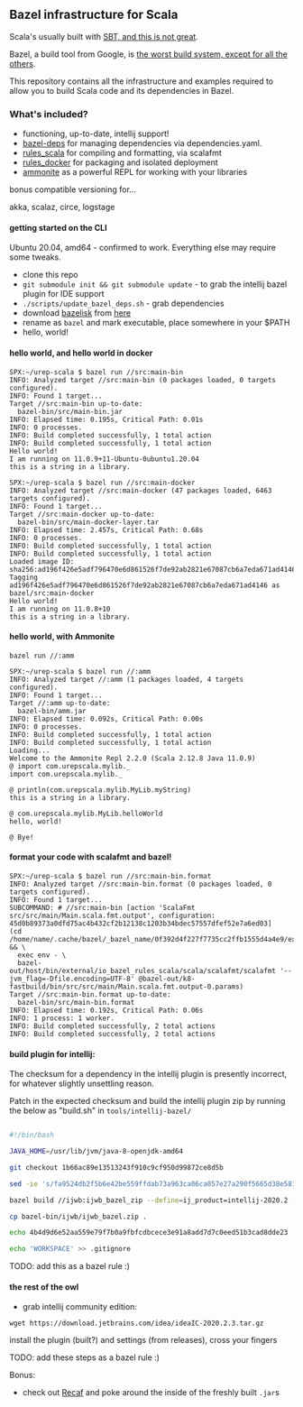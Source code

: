 ## Bazel infrastructure for Scala

Scala's usually built with [SBT, and this is not great](https://www.lihaoyi.com/post/SowhatswrongwithSBT.html).

Bazel, a build tool from Google, is [the worst build system, except for all the
others](https://medium.com/windmill-engineering/bazel-is-the-worst-build-system-except-for-all-the-others-b369396a9e26).

This repository contains all the infrastructure and examples required to allow you to build Scala code and its dependencies in Bazel.

### What's included?

- functioning, up-to-date, intellij support!
- [bazel-deps](https://github.com/johnynek/bazel-deps) for managing dependencies via dependencies.yaml.
- [rules_scala](https://github.com/bazelbuild/rules_scala) for compiling and formatting, via scalafmt
- [rules_docker](https://github.com/bazelbuild/rules_docker) for packaging and isolated deployment
- [ammonite](http://ammonite.io/) as a powerful REPL for working with your libraries

bonus compatible versioning for...

akka, scalaz, circe, logstage

#### getting started on the CLI

Ubuntu 20.04, amd64 - confirmed to work. Everything else may require some tweaks.

* clone this repo
* `git submodule init && git submodule update` - to grab the intellij bazel plugin for IDE support
* `./scripts/update_bazel_deps.sh` - grab dependencies
* download [bazelisk](https://github.com/bazelbuild/bazelisk) from [here](https://github.com/bazelbuild/bazelisk/releases/download/v1.7.4/bazelisk-linux-amd64)
* rename as `bazel` and mark executable, place somewhere in your $PATH
* hello, world!

#### hello world, and hello world in docker

```
SPX:~/urep-scala $ bazel run //src:main-bin
INFO: Analyzed target //src:main-bin (0 packages loaded, 0 targets configured).
INFO: Found 1 target...
Target //src:main-bin up-to-date:
  bazel-bin/src/main-bin.jar
INFO: Elapsed time: 0.195s, Critical Path: 0.01s
INFO: 0 processes.
INFO: Build completed successfully, 1 total action
INFO: Build completed successfully, 1 total action
Hello world!
I am running on 11.0.9+11-Ubuntu-0ubuntu1.20.04
this is a string in a library.

SPX:~/urep-scala $ bazel run //src:main-docker
INFO: Analyzed target //src:main-docker (47 packages loaded, 6463 targets configured).
INFO: Found 1 target...
Target //src:main-docker up-to-date:
  bazel-bin/src/main-docker-layer.tar
INFO: Elapsed time: 2.457s, Critical Path: 0.68s
INFO: 0 processes.
INFO: Build completed successfully, 1 total action
INFO: Build completed successfully, 1 total action
Loaded image ID: sha256:ad196f426e5adf796470e6d861526f7de92ab2821e67087cb6a7eda671ad4146
Tagging ad196f426e5adf796470e6d861526f7de92ab2821e67087cb6a7eda671ad4146 as bazel/src:main-docker
Hello world!
I am running on 11.0.8+10
this is a string in a library.
```

#### hello world, with Ammonite

`bazel run //:amm`


```
SPX:~/urep-scala $ bazel run //:amm
INFO: Analyzed target //:amm (1 packages loaded, 4 targets configured).
INFO: Found 1 target...
Target //:amm up-to-date:
  bazel-bin/amm.jar
INFO: Elapsed time: 0.092s, Critical Path: 0.00s
INFO: 0 processes.
INFO: Build completed successfully, 1 total action
INFO: Build completed successfully, 1 total action
Loading...
Welcome to the Ammonite Repl 2.2.0 (Scala 2.12.8 Java 11.0.9)
@ import com.urepscala.mylib._
import com.urepscala.mylib._

@ println(com.urepscala.mylib.MyLib.myString)
this is a string in a library.

@ com.urepscala.mylib.MyLib.helloWorld
hello, world!

@ Bye!
```

#### format your code with scalafmt and bazel!

```
SPX:~/urep-scala $ bazel run //src:main-bin.format
INFO: Analyzed target //src:main-bin.format (0 packages loaded, 0 targets configured).
INFO: Found 1 target...
SUBCOMMAND: # //src:main-bin [action 'ScalaFmt src/src/main/Main.scala.fmt.output', configuration: 45d0b89373a0dfd75ac4b432cf2b12138c1203b34bdec57557dfef52e7a6ed03]
(cd /home/name/.cache/bazel/_bazel_name/0f392d4f227f7735cc2ffb1555d4a4e9/execroot/__main__ && \
  exec env - \
  bazel-out/host/bin/external/io_bazel_rules_scala/scala/scalafmt/scalafmt '--jvm_flag=-Dfile.encoding=UTF-8' @bazel-out/k8-fastbuild/bin/src/src/main/Main.scala.fmt.output-0.params)
Target //src:main-bin.format up-to-date:
  bazel-bin/src/main-bin.format
INFO: Elapsed time: 0.192s, Critical Path: 0.06s
INFO: 1 process: 1 worker.
INFO: Build completed successfully, 2 total actions
INFO: Build completed successfully, 2 total actions
```

#### build plugin for intellij:

The checksum for a dependency in the intellij plugin is presently incorrect, for whatever slightly unsettling reason.

Patch in the expected checksum and build the intellij plugin zip by running the below as "build.sh" in `tools/intellij-bazel/`

```bash

#!/bin/bash

JAVA_HOME=/usr/lib/jvm/java-8-openjdk-amd64

git checkout 1b66ac89e13513243f910c9cf950d99872ce8d5b

sed -ie 's/fa9524db2f5b6e42be559ffdab73a963ca06ca057e27a290f5665d38e581764a/61eb876781f3fd75f2d9e76cac192672a02e008725ad9d7ac0fbd4e3dcf25b16/' WORKSPACE

bazel build //ijwb:ijwb_bazel_zip --define=ij_product=intellij-2020.2 --sandbox_debug --verbose_failures

cp bazel-bin/ijwb/ijwb_bazel.zip .

echo 4b4d9d6e52aa559e79f7b0a9fbfcdbcece3e91a8add7d7c0eed51b3cad8dde23  ijwb_bazel.zip | sha256sum -c -

echo 'WORKSPACE' >> .gitignore
```

TODO: add this as a bazel rule :)

#### the rest of the owl

* grab intellij community edition:

`wget https://download.jetbrains.com/idea/ideaIC-2020.2.3.tar.gz`

install the plugin (built?) and settings (from releases), cross your fingers

TODO: add these steps as a bazel rule :)

Bonus:

* check out [Recaf](https://github.com/Col-E/Recaf/releases/download/2.12.0/recaf-2.12.0-J8-jar-with-dependencies.jar) and poke around the inside of the freshly built `.jar`s
